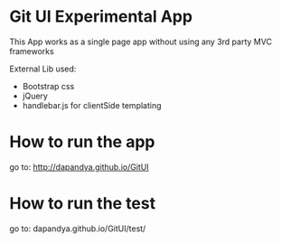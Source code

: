 # Git UI Experimental App

This App works as a single page app without using any 3rd party MVC frameworks

External Lib used:
- Bootstrap css
- jQuery
- handlebar.js for clientSide templating

# How to run the app
go to: http://dapandya.github.io/GitUI

# How to run the test
go to: dapandya.github.io/GitUI/test/


